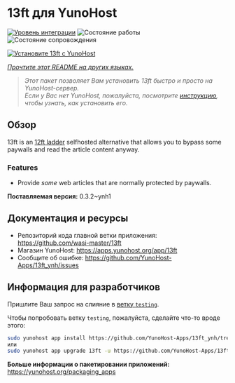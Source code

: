 <!--
Важно: этот README был автоматически сгенерирован <https://github.com/YunoHost/apps/tree/master/tools/readme_generator>
Он НЕ ДОЛЖЕН редактироваться вручную.
-->

# 13ft для YunoHost

[![Уровень интеграции](https://dash.yunohost.org/integration/13ft.svg)](https://ci-apps.yunohost.org/ci/apps/13ft/) ![Состояние работы](https://ci-apps.yunohost.org/ci/badges/13ft.status.svg) ![Состояние сопровождения](https://ci-apps.yunohost.org/ci/badges/13ft.maintain.svg)

[![Установите 13ft с YunoHost](https://install-app.yunohost.org/install-with-yunohost.svg)](https://install-app.yunohost.org/?app=13ft)

*[Прочтите этот README на других языках.](./ALL_README.md)*

> *Этот пакет позволяет Вам установить 13ft быстро и просто на YunoHost-сервер.*  
> *Если у Вас нет YunoHost, пожалуйста, посмотрите [инструкцию](https://yunohost.org/install), чтобы узнать, как установить его.*

## Обзор

13ft is an [12ft ladder](https://12ft.io) selfhosted alternative that allows you to bypass some paywalls and read the article content anyway.

### Features
- Provide *some* web articles that are normally protected by paywalls.


**Поставляемая версия:** 0.3.2~ynh1
## Документация и ресурсы

- Репозиторий кода главной ветки приложения: <https://github.com/wasi-master/13ft>
- Магазин YunoHost: <https://apps.yunohost.org/app/13ft>
- Сообщите об ошибке: <https://github.com/YunoHost-Apps/13ft_ynh/issues>

## Информация для разработчиков

Пришлите Ваш запрос на слияние в [ветку `testing`](https://github.com/YunoHost-Apps/13ft_ynh/tree/testing).

Чтобы попробовать ветку `testing`, пожалуйста, сделайте что-то вроде этого:

```bash
sudo yunohost app install https://github.com/YunoHost-Apps/13ft_ynh/tree/testing --debug
или
sudo yunohost app upgrade 13ft -u https://github.com/YunoHost-Apps/13ft_ynh/tree/testing --debug
```

**Больше информации о пакетировании приложений:** <https://yunohost.org/packaging_apps>
